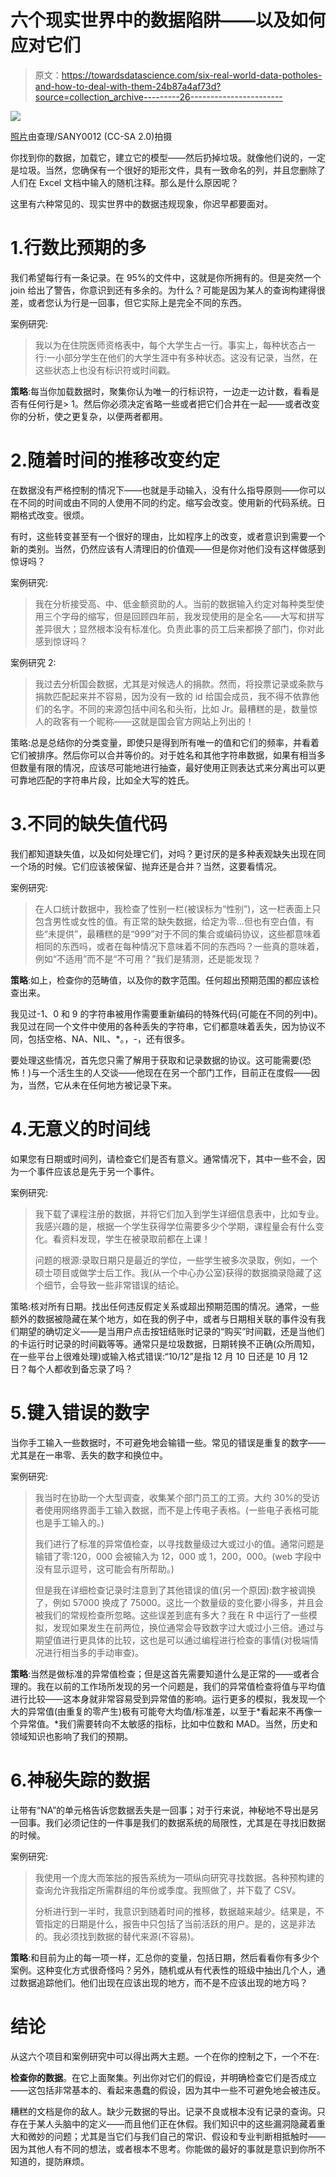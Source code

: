# 六个现实世界中的数据陷阱——以及如何应对它们

> 原文：<https://towardsdatascience.com/six-real-world-data-potholes-and-how-to-deal-with-them-24b87a4af73d?source=collection_archive---------26----------------------->

![](img/9ea061ac6bb12316300ebd5dd7696676.png)

[照片](https://www.flickr.com/photos/ceonyc/118754991/in/photostream/)由查理/SANY0012 (CC-SA 2.0)拍摄

你找到你的数据，加载它，建立它的模型——然后扔掉垃圾。就像他们说的，一定是垃圾。当然，您确保有一个很好的矩形文件，具有一致命名的列，并且您删除了人们在 Excel 文档中输入的随机注释。那么是什么原因呢？

这里有六种常见的、现实世界中的数据违规现象，你迟早都要面对。

# 1.行数比预期的多

我们希望每行有一条记录。在 95%的文件中，这就是你所拥有的。但是突然一个 join 给出了警告，你意识到还有多余的。为什么？可能是因为某人的查询构建得很差，或者您认为行是一回事，但它实际上是完全不同的东西。

案例研究:

> 我以为在住院医师资格表中，每个大学生占一行。事实上，每种状态占一行:一小部分学生在他们的大学生涯中有多种状态。这没有记录，当然，在这些状态上也没有标识符或时间戳。

**策略**:每当你加载数据时，聚集你认为唯一的行标识符，一边走一边计数，看看是否有任何行是> 1。然后你必须决定省略一些或者把它们合并在一起——或者改变你的分析，使之更复杂，以便两者都用。

# 2.随着时间的推移改变约定

在数据没有严格控制的情况下——也就是手动输入，没有什么指导原则——你可以在不同的时间或由不同的人使用不同的约定。缩写会改变。使用新的代码系统。日期格式改变。很烦。

有时，这些转变甚至有一个很好的理由，比如程序上的改变，或者意识到需要一个新的类别。当然，仍然应该有人清理旧的价值观——但是你对他们没有这样做感到惊讶吗？

案例研究:

> 我在分析接受高、中、低金额资助的人。当前的数据输入约定对每种类型使用三个字母的缩写，但是回顾四年前，我发现使用的是全名——大写和拼写差异很大；显然根本没有标准化。负责此事的员工后来都换了部门，你对此感到惊讶吗？

案例研究 2:

> 我过去分析国会数据，尤其是对候选人的捐款。然而，将投票记录或条款与捐款匹配起来并不容易，因为没有一致的 id 给国会成员，我不得不依靠他们的名字。不同的来源包括中间名和头衔，比如 Jr。最糟糕的是，数量惊人的政客有一个昵称——这就是国会官方网站上列出的！

策略:总是总结你的分类变量，即使只是得到所有唯一的值和它们的频率，并看着它们被排序。然后你可以合并等价的。对于姓名和其他字符串数据，如果有相当多但数量有限的情况，应该尽可能地进行抽查，最好使用正则表达式来分离出可以更可靠地匹配的字符串片段，比如全大写的姓氏。

# 3.不同的缺失值代码

我们都知道缺失值，以及如何处理它们，对吗？更讨厌的是多种表观缺失出现在同一个场的时候。它们应该被保留、抛弃还是合并？当然，这要看情况。

案例研究:

> 在人口统计数据中，我检查了性别一栏(被误标为“性别”)，这一栏表面上只包含男性或女性的值。有正常的缺失数据，给定为零…但也有空白值，有些“未提供”，最糟糕的是“999”对于不同的集合或编码协议，这些都意味着相同的东西吗，或者在每种情况下意味着不同的东西吗？一些真的意味着，例如“不适用”而不是“不可用？”我们是猜测，还是能发现？

**策略**:如上，检查你的范畴值，以及你的数字范围。任何超出预期范围的都应该检查出来。

我见过-1、0 和 9 的字符串被用作需要重新编码的特殊代码(可能在不同的列中)。我见过在同一个文件中使用的各种丢失的字符串，它们都意味着丢失，因为协议不同，包括空格、NA、NIL、*。，-，还有很多。

要处理这些情况，首先您只需了解用于获取和记录数据的协议。这可能需要(恐怖！)与一个活生生的人交谈——他现在在另一个部门工作，目前正在度假——因为，当然，它从未在任何地方被记录下来。

# 4.无意义的时间线

如果您有日期或时间列，请检查它们是否有意义。通常情况下，其中一些不会，因为一个事件应该总是先于另一个事件。

案例研究:

> 我下载了课程注册的数据，并将它们加入到学生详细信息表中，比如专业。我感兴趣的是，根据一个学生获得学位需要多少个学期，课程量会有什么变化。看资料发现，学生在被录取前都在上课！
> 
> 问题的根源:录取日期只是最近的学位，一些学生被多次录取，例如，一个硕士项目或做学士后工作。我(从一个中心办公室)获得的数据摘录隐藏了这个细节，会导致一些非常错误的结论。

策略:核对所有日期。找出任何违反假定关系或超出预期范围的情况。通常，一些额外的数据被隐藏在某个地方，如在我的例子中，或者与日期相关联的事件没有我们期望的确切定义——是当用户点击按钮结账时记录的“购买”时间戳，还是当他们的卡运行时记录的时间戳等等。通常只是垃圾数据，日期转换不正确(众所周知，在一些平台上很难处理)或输入格式错误:“10/12”是指 12 月 10 日还是 10 月 12 日？每个人都收到备忘录了吗？

# 5.键入错误的数字

当你手工输入一些数据时，不可避免地会输错一些。常见的错误是重复的数字——尤其是在一串零、丢失的数字和换位中。

案例研究:

> 我当时在协助一个大型调查，收集某个部门员工的工资。大约 30%的受访者使用网络界面手工输入数据，而不是上传电子表格。(一些电子表格可能也是手工输入的。)
> 
> 我们进行了标准的异常值检查，以寻找数量级过大或过小的值。通常问题是输错了零:120，000 会被输入为 12，000 或 1，200，000。(web 字段中没有显示逗号，这可能会有所帮助。)
> 
> 但是我在详细检查记录时注意到了其他错误的值(另一个原因):数字被调换了，例如 57000 换成了 75000。这比一个数量级的变化要小得多，并且会被我们的常规检查所忽略。这些误差到底有多大？我在 R 中运行了一些模拟，发现如果发生在前两位，换位通常会导致数字过大或过小三倍。通过与期望值进行更具体的比较，这也是可以通过编程进行检查的事情(对极端情况进行相当多的手动审查)。

**策略**:当然是做标准的异常值检查；但是这首先需要知道什么是正常的——或者合理的。我在以前的工作场所发现的另一个问题是，我们的异常值检查将值与平均值进行比较——这本身就非常容易受到异常值的影响。运行更多的模拟，我发现一个大的异常值(由重复的零产生)极有可能夸大均值/标准差，以至于*看起来不再像一个异常值。*我们需要转向不太敏感的指标，比如中位数和 MAD。当然，历史和领域知识也影响了我们的预期。

# 6.神秘失踪的数据

让带有“NA”的单元格告诉您数据丢失是一回事；对于行来说，神秘地不导出是另一回事。我们必须记住的一件事是我们的数据系统的局限性，尤其是在寻找旧数据的时候。

案例研究:

> 我使用一个庞大而笨拙的报告系统为一项纵向研究寻找数据。各种预构建的查询允许我指定所需群组的年份或季度。我照做了，并下载了 CSV。
> 
> 分析进行到一半时，我意识到随着时间的推移，数据越来越少。结果是，不管指定的日期是什么，报告中只包括了当前活跃的用户。是的，这是非法的。我必须找到数据的替代来源(不容易)。

**策略**:和目前为止的每一项一样，汇总你的变量，包括日期，然后看看你有多少个案例。这种变化方式很奇怪吗？另外，随机或从有代表性的班级中抽出几个人，通过数据追踪他们。他们出现在应该出现的地方，而不是不应该出现的地方吗？

# 结论

从这六个项目和案例研究中可以得出两大主题。一个在你的控制之下，一个不在:

**检查你的数据**。在它上面聚集。列出你对它们的假设，并明确检查它们是否成立——这包括非常基本的、看起来愚蠢的假设，因为其中一些不可避免地会被违反。

糟糕的文档是你的敌人。缺少元数据的导出。记录不良或根本没有记录的查询。只存在于某人头脑中的定义——而且他们正在休假。我们知识中的这些漏洞隐藏着重大和微妙的问题；尤其是当它们与我们自己的常识、假设和专业判断相抵触时——因为其他人有不同的想法，或者根本不思考。你能做的最好的事就是意识到你所不知道的，提防麻烦。